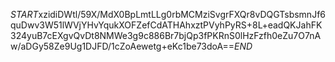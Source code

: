 $START$xzidiDWtl/59X/MdX0BpLmtLLg0rbMCMziSvgrFXQr8vDQGTsbsmnJf6quDwv3W51lWVjYHvYqukXOFZefCdATHAhxztPVyhPyRS+8L+eadQKJahFK324yuB7cEXgvQvDt8NMWe3g9c886Br7bjQp3fPKRnS0lHzFzfh0eZu7O7nAw/aDGy58Ze9Ug1DJFD/1cZoAewetg+eKc1be73doA==$END$